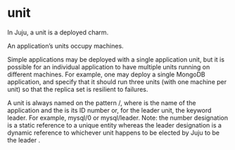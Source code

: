 # unit

In Juju, a unit is a deployed charm.

An application’s units occupy machines.

Simple applications may be deployed with a single application unit, but it is possible for an individual application to have multiple units running on different machines. For example, one may deploy a single MongoDB application, and specify that it should run three units (with one machine per unit) so that the replica set is resilient to failures.

A unit is always named on the pattern <application>/<unit ID>, where <application> is the name of the application and the <unit ID> is its ID number or, for the leader unit, the keyword leader. For example, mysql/0 or mysql/leader. Note: the number designation is a static reference to a unique entity whereas the leader designation is a dynamic reference to whichever unit happens to be elected by Juju to be the leader .
